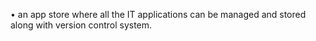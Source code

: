   •	an app store where all the IT applications can be managed and stored along with version control system.

